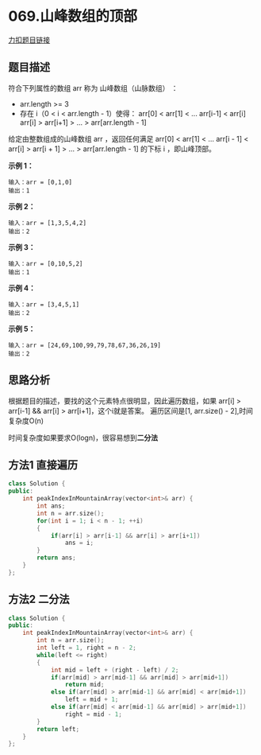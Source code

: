 <p id="山峰数组的顶部"></p>

# 069.山峰数组的顶部

[力扣题目链接](https://leetcode-cn.com/problems/B1IidL/)  



## 题目描述  


符合下列属性的数组 arr 称为 山峰数组（山脉数组） ：  
* arr.length >= 3
* 存在 i（0 < i < arr.length - 1）使得：
    arr[0] < arr[1] < ... arr[i-1] < arr[i]
    arr[i] > arr[i+1] > ... > arr[arr.length - 1]

给定由整数组成的山峰数组 arr ，返回任何满足 arr[0] < arr[1] < ... arr[i - 1] < arr[i] > arr[i + 1] > ... > arr[arr.length - 1] 的下标 i ，即山峰顶部。  


**示例 1：**  

    输入：arr = [0,1,0]
    输出：1

**示例 2：**  

    输入：arr = [1,3,5,4,2]
    输出：2

**示例 3：**  

    输入：arr = [0,10,5,2]
    输出：1

**示例 4：**

    输入：arr = [3,4,5,1]
    输出：2

**示例 5：**

    输入：arr = [24,69,100,99,79,78,67,36,26,19]
    输出：2


## 思路分析  

根据题目的描述，要找的这个元素特点很明显，因此遍历数组，如果 arr[i] > arr[i-1] && arr[i] > arr[i+1]，这个i就是答案。 遍历区间是[1, arr.size() - 2],时间复杂度O(n)  

时间复杂度如果要求O(logn)，很容易想到**二分法**  

## 方法1 直接遍历  

```cpp
class Solution {
public:
    int peakIndexInMountainArray(vector<int>& arr) {
        int ans;
        int n = arr.size();
        for(int i = 1; i < n - 1; ++i)
        {
            if(arr[i] > arr[i-1] && arr[i] > arr[i+1])
                ans = i;
        }
        return ans;
    }
};
```

## 方法2 二分法
```cpp
class Solution {
public:
    int peakIndexInMountainArray(vector<int>& arr) {
        int n = arr.size();
        int left = 1, right = n - 2;
        while(left <= right)
        {
            int mid = left + (right - left) / 2;
            if(arr[mid] > arr[mid-1] && arr[mid] > arr[mid+1])
                return mid;
            else if(arr[mid] > arr[mid-1] && arr[mid] < arr[mid+1])
                left = mid + 1;
            else if(arr[mid] < arr[mid-1] && arr[mid] > arr[mid+1])
                right = mid - 1;
        }
        return left;
    }
};
```

